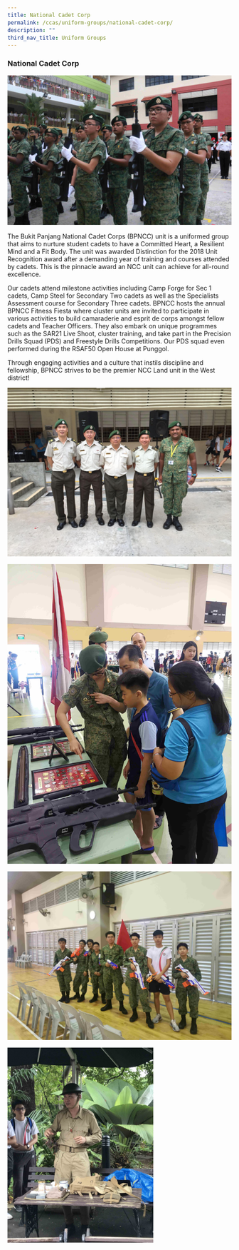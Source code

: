 ```yaml
---
title: National Cadet Corp
permalink: /ccas/uniform-groups/national-cadet-corp/
description: ""
third_nav_title: Uniform Groups
---
```

### National Cadet Corp
![](/images/ncc1.jpeg)

The Bukit Panjang National Cadet Corps (BPNCC) unit is a uniformed group that aims to nurture student cadets to have a Committed Heart, a Resilient Mind and a Fit Body. The unit was awarded Distinction for the 2018 Unit Recognition award after a demanding year of training and courses attended by cadets. This is the pinnacle award an NCC unit can achieve for all-round excellence.  
  
Our cadets attend milestone activities including Camp Forge for Sec 1 cadets, Camp Steel for Secondary Two cadets as well as the Specialists Assessment course for Secondary Three cadets. BPNCC hosts the annual BPNCC Fitness Fiesta where cluster units are invited to participate in various activities to build camaraderie and esprit de corps amongst fellow cadets and Teacher Officers. They also embark on unique programmes such as the SAR21 Live Shoot, cluster training, and take part in the Precision Drills Squad (PDS) and Freestyle Drills Competitions. Our PDS squad even performed during the RSAF50 Open House at Punggol.  
  
Through engaging activities and a culture that instils discipline and fellowship, BPNCC strives to be the premier NCC Land unit in the West district!  
  
![](/images/ncc2.jpeg)

![](/images/ncc3.jpeg)

![](/images/ncc4.jpeg)

<img src="/images/ncc5.jpeg" 
     style="width:65%">